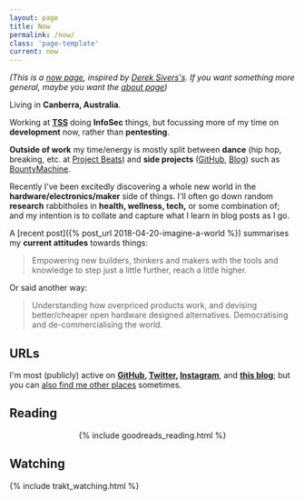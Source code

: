 ```yaml
---
layout: page
title: Now
permalink: /now/
class: 'page-template'
current: now
---
```

_(This is a [now page](https://nownownow.com/about), inspired by [Derek Sivers's](https://sivers.org/now). If you want something more general, maybe you want the [about page](/about))_

Living in **Canberra, Australia**.

Working at **[TSS](https://www.dtss.com.au)** doing **InfoSec** things, but focussing more of my time on **development** now, rather than **pentesting**.

**Outside of work** my time/energy is mostly split between **dance** (hip hop, breaking, etc. at [Project Beats](https://www.projectbeats.com.au/)) and **side projects** ([GitHub](https://github.com/0xdevalias), [Blog](/)) such as [BountyMachine](/tag/bountymachine/).

Recently I've been excitedly discovering a whole new world in the **hardware/electronics/maker** side of things. I'll often go down random **research** rabbitholes in **health, wellness, tech,** or some combination of; and my intention is to collate and capture what I learn in blog posts as I go.

A [recent post]({% post_url 2018-04-20-imagine-a-world %}) summarises my **current attitudes** towards things:

> Empowering new builders, thinkers and makers with the tools and knowledge to step just a little further, reach a little higher.

Or said another way:

> Understanding how overpriced products work, and devising better/cheaper open hardware designed alternatives. Democratising and de-commercialising the world.

## URLs

I'm most (publicly) active on **[GitHub](https://github.com/0xdevalias), [Twitter](https://twitter.com/_devalias), [Instagram](https://www.instagram.com/_devalias/)**, and **[this blog](/)**; but you can [also find me other places](/author/devalias/) sometimes.

## Reading

<center>


{% include goodreads_reading.html %}


</center>

## Watching

{% include trakt_watching.html %}
